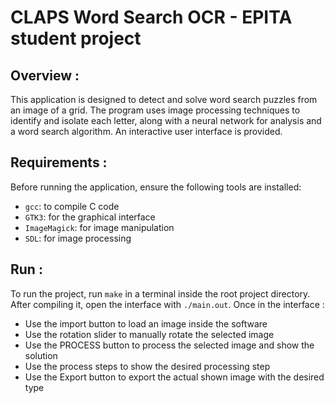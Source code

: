 # CLAPS Word Search OCR - EPITA student project

## Overview :
This application is designed to detect and solve word search puzzles from an image of a grid.
The program uses image processing techniques to identify and isolate each letter, along with a neural network for analysis and a word search algorithm.
An interactive user interface is provided.

## Requirements :
Before running the application, ensure the following tools are installed:
- `gcc`: to compile C code
- `GTK3`: for the graphical interface
- `ImageMagick`: for image manipulation
- `SDL`: for image processing

## Run :
To run the project, run `make` in a terminal inside the root project directory.
After compiling it, open the interface with `./main.out`.
Once in the interface :
- Use the import button to load an image inside the software
- Use the rotation slider to manually rotate the selected image
- Use the PROCESS button to process the selected image and show the solution
- Use the process steps to show the desired processing step
- Use the Export button to export the actual shown image with the desired type
